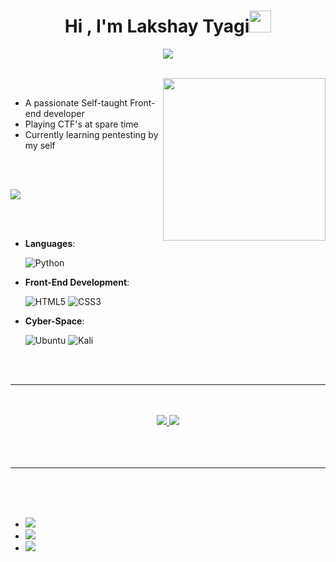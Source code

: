 
<h1 align="center"><b>Hi , I'm Lakshay Tyagi</b><img src="https://media.giphy.com/media/hvRJCLFzcasrR4ia7z/giphy.gif" width="35"></h1>
<!--  -->
<p align="center">
  <a href="https://github.com/DenverCoder1/readme-typing-svg"><img src="https://readme-typing-svg.herokuapp.com?font=Time+New+Roman&color=cyan&size=25&center=true&vCenter=true&width=600&height=100&lines=Self-taught+Front-End+Developer,;Computer+Science+Student,;CTF+Newbie,;Active+Learner/Researcher,;Love+to+learn+new+stuffs..<3"></a>
</p>


<br>


<img align="right" alt src="https://avatars.githubusercontent.com/u/86154999?v=4" width="260" height="260" class="avatar avatar-user width-full border color-bg-default">
<br>

- A passionate Self-taught Front-end developer
- Playing CTF's at spare time
- Currently learning pentesting by my self

<br><br>

<img src="https://user-images.githubusercontent.com/73097560/115834477-dbab4500-a447-11eb-908a-139a6edaec5c.gif"><br><br>

<br>

<p align="center">

- **Languages**:
    
    ![Python](https://img.shields.io/badge/Python%20-%2314354C.svg?style=for-the-badge&logo=python&logoColor=white)
  
    
- **Front-End Development**:

   ![HTML5](https://img.shields.io/badge/HTML5%20-%23E34F26.svg?style=for-the-badge&logo=html5&logoColor=white)
   ![CSS3](https://img.shields.io/badge/CSS%20-%231572B6.svg?style=for-the-badge&logo=css3&logoColor=white)


- **Cyber-Space**:
  
  ![Ubuntu](https://img.shields.io/badge/Ubuntu-E95420?style=for-the-badge&logo=ubuntu&logoColor=white)
  ![Kali](https://img.shields.io/badge/Kali-268BEE?style=for-the-badge&logo=kalilinux&logoColor=white)

</p>

<br>
<br>

-----

<br>

<br>

<div align="center" display="flex" position="relative" align-content="centre">

<a href="https://github.com/lakshaytyagi111/">
  <img src="https://github-readme-stats.vercel.app/api?username=lakshaytyagi111&theme=tokyonight&show_icons=true&hide_border=true&count_private=true"/>
<img src="https://github-readme-streak-stats.herokuapp.com/?user=lakshaytyagi111&theme=tokyonight&hide_border=true"/>
</a>
</div>

<br>
<br>
<br>

-----

<br>
<br>
<br>
<div align='left'>

<ul>

<li>
<a href="https://linkedin.com/in/lakshay-tyagi-7b1444282/" target="_blank">
	<img src="https://img.shields.io/badge/linkedin-%230077B5.svg?style=for-the-badge&logo=linkedin&logoColor=white"/></a>
</li>

<li>
<a href="https://twitter.com/lakshay_tyagi11" target="_blank">
  <img src="https://img.shields.io/badge/Twitter-%231DA1F2.svg?style=for-the-badge&logo=Twitter&logoColor=white"></a>
</li>
<li>
  <a href="https://instagram.com/@lakshay_tyagi111">
    <img src="https://img.shields.io/badge/Instagram-%23E4405F.svg?style=for-the-badge&logo=Instagram&logoColor=white"/>
  </a>
</li>
	
</ul>
</div>

<br>

